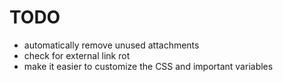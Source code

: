 # TODO

* automatically remove unused attachments
* check for external link rot
* make it easier to customize the CSS and important variables
